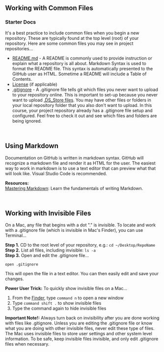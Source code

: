 ## Working with Common Files  


### Starter Docs
It's a best practice to include common files when you begin a new repository. These are typically found at the top level (root) of your repository. Here are some common files you may see in project repositories... 

* [README.md](https://guides.github.com/features/wikis/) - A README is commonly used to provide instruction or explain what a repository is all about. Markdown Syntax is used to format the README file. This syntax is automatically presented to the GitHub user as HTML. Sometime a README will include a Table of Contents. 
* [License](https://choosealicense.com/) (if applicable)
* [.gitignore](https://help.github.com/articles/ignoring-files/) - A .gitignore file tells git which files you never want to upload to your repository online. This is important to set-up because you never want to upload [.DS_Store files](https://www.jeffgeerling.com/blogs/jeff-geerling/stop-letting-dsstore-slow-you). You may have other files or folders in your local repository folder that you also don't want to upload. In this course, your project repository already has a .gitignore file setup and configured. Feel free to check it out and see which files and folders are being ignored.   

<br>

## Using Markdown

Documentation on GitHub is written in markdown syntax. GitHub will recognize a markdown file and render it as HTML for the user. The easiest way to work in markdown is to use a text editor that can preview what that will look like. Visual Studio Code is recommended. 

**Resources:**  
[Mastering Markdown](https://guides.github.com/features/mastering-markdown/): Learn the fundamentals of writing Markdown. 

<br> 

## Working with Invisible Files

On a Mac, any file that begins with a dot "." is invisible. To locate and work with a .gitignore file (which is invisible in Mac's Finder), you can use Terminal... 

**Step 1.** CD to the root level of your repository, e.g.: `cd ~/Desktop/RepoName`  
**Step 2.** List all files, including invisible: `ls -a`  
**Step 3.** Open and edit the .gitignore file...

`open .gitignore` 

This will open the file in a text editor. You can then easily edit and save your changes. 



**Power User Trick:** To quickly show invisible files on a Mac...

1. From the [Finder](https://support.apple.com/en-us/HT201732), type `command n` to open a new window
2. Type `command shift .` to show invisible files
3. Type the command again to hide invisible files    

**Important Note!:** Always turn back on invisibility after you are done working with files like .gitignore. Unless you are editing the .gitignore file or know what you are doing with other invisible files, never edit these type of files. The Mac uses invisible files to store user settings and other system level information. To be safe, keep invisible files invisible, and only edit .gitignore files when necessary. 



  



